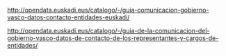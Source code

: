 http://opendata.euskadi.eus/catalogo/-/guia-comunicacion-gobierno-vasco-datos-contacto-entidades-euskadi/

http://opendata.euskadi.eus/catalogo/-/guia-de-la-comunicacion-del-gobierno-vasco-datos-de-contacto-de-los-representantes-y-cargos-de-entidades/